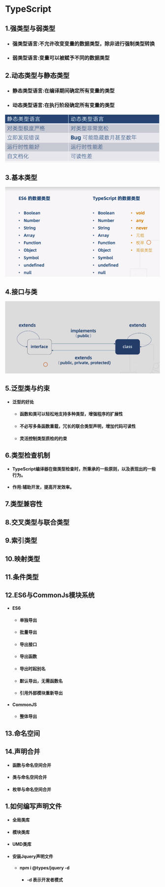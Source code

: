 # TypeScript

## 1.强类型与弱类型
  - ### 强类型语言:不允许改变变量的数据类型，除非进行强制类型转换
  - ### 弱类型语言:变量可以被赋予不同的数据类型
## 2.动态类型与静态类型
  - ### 静态类型语言:在编译期间确定所有变量的类型
  - ### 动态类型语言:在执行阶段确定所有变量的类型
![](/images/TypeScript/20191105120916.png)
## 3.基本类型
![](/images/TypeScript/BaseType.png)
## 4.接口与类
![](/images/TypeScript/InterfaceClass.png)
## 5.泛型类与约束
  - #### 泛型的好处
    - #### 函数和类可以轻松地支持多种类型，增强程序的扩展性
    - #### 不必写多条函数重载，冗长的联合类型声明，增加代码可读性
    - #### 灵活控制类型质检的约束
## 6.类型检查机制
  - #### TypeScript编译器在做类型检查时，所秉承的一些原则，以及表现出的一些行为。
  - #### 作用:辅助开发，提高开发效率。
## 7.类型兼容性
## 8.交叉类型与联合类型
## 9.索引类型
## 10.映射类型
## 11.条件类型
## 12.ES6与CommonJs模块系统
  - #### ES6
    - #### 单独导出
    - #### 批量导出
    - #### 导出接口
    - #### 导出函数
    - #### 导出时起别名
    - #### 默认导出，无需函数名
    - #### 引用外部模块重新导出
  - #### CommonJS
    - #### 整体导出
## 13.命名空间
## 14.声明合并
  - #### 函数与命名空间合并
  - #### 类与命名空间合并
  - #### 枚举与命名空间合并
## 1.如何编写声明文件
  - #### 全局类库
  - #### 模块类库
  - #### UMD类库
  - #### 安装Jquery声明文件
    - #### npm i @types/jquery -d 
      - #### -d 表示开发者模式









